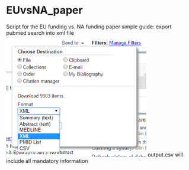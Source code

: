 # EUvsNA_paper
Script for the EU funding vs. NA funding paper
simple guide: export pubmed search into xml file 
![alt tag](eu_vs_us_01.png)
output.csv will include all mandatory information
